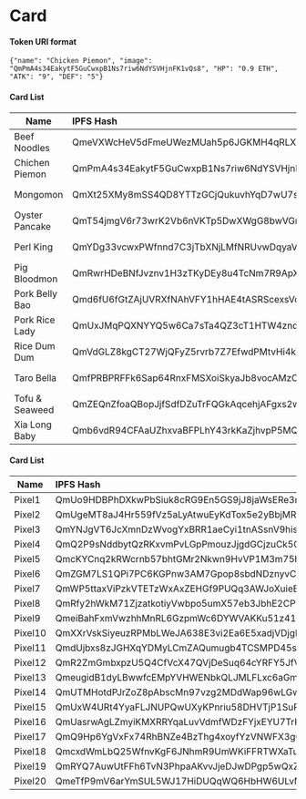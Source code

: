 # Card

#### Token URI format
```
{"name": "Chicken Piemon", "image": "QmPmA4s34EakytF5GuCwxpB1Ns7riw6NdYSVHjnFK1vQs8", "HP": "0.9 ETH", "ATK": "9", "DEF": "5"}
```

#### Card List

Name                      | IPFS Hash                                       | HP       | ATK | DEF
--------------------------|:------------------------------------------------|:---------|:----|:----
Beef Noodles              | QmeVXWcHeV5dFmeUWezMUah5p6JGKMH4qRLXNCoV4Tgfnj  | 0.5 ETH  | 6   | 6
Chichen Piemon            | QmPmA4s34EakytF5GuCwxpB1Ns7riw6NdYSVHjnFK1vQs8  | 0.9 ETH  | 9   | 5
Mongomon                  | QmXt25XMy8mSS4QD8YTTzGCjQukuvhYqD7wU7srV7THpU3  | 1.2 ETH  | 10  | 8
Oyster Pancake            | QmT54jmgV6r73wrK2Vb6nVKTp5DwXWgG8bwVGn5a7NKKM2  | 0.45 ETH | 5   | 3
Perl King                 | QmYDg33vcwxPWfnnd7C3jTbXNjLMfNRUvwDqyaVubnHosw  | 0.35 ETH | 4   | 3
Pig Bloodmon              | QmRwrHDeBNfJvznv1H3zTKyDEy8u4TcNm7R9ApXEvTpZ6W  | 0.3 ETH  | 3   | 6
Pork Belly Bao            | Qmd6fU6fGtZAjUVRXfNAhVFY1hHAE4tASRScexsVocKPW9  | 1.0 ETH  | 9   | 10
Pork Rice Lady            | QmUxJMqPQXNYYQ5w6Ca7sTa4QZ3cT1HTW4zndKjugnqzFr  | 0.5 ETH  | 5   | 5
Rice Dum Dum              | QmVdGLZ8kgCT27WjQFyZ5rvrb7Z7EfwdPMtvHi4kVTogHr  | 0.5 ETH  | 6   | 7
Taro Bella                | QmfPRBPRFFk6Sap64RnxFMSXoiSkyaJb8vocAMzCq3HSSs  | 0.3 ETH  | 5   | 2
Tofu & Seaweed            | QmZEQnZfoaQBopJjfSdfDZuTrFQGkAqcehjAFgxs2w1fEx  | 0.1 ETH  | 1   | 2
Xia Long Baby             | Qmb6vdR94CFAaUZhxvaBFPLhY43rkKaZjhvpP5MQCBw1wx  | 0.7 ETH  | 8   | 5


#### Card List

Name                      | IPFS Hash                                       
--------------------------|:------------------------------------------------
Pixel1                    | QmUo9HDBPhDXkwPbSiuk8cRG9En5GS9jJ8jaWsERe3mjey  
Pixel2                    | QmUgeMT8aJ4Hr559fVz5aLyAtwuEyKdTox5e2yBbjMRUqq
Pixel3                    | QmYNJgVT6JcXmnDzWvogYxBRR1aeCyi1tnASsnV9hisAWo
Pixel4                    | QmQ2P9sNddbytQzRKxvmPvLGpPmouzJjgdGCjzuCk5QKFD 
Pixel5                    | QmcKYCnq2kRWcrnb57bhtGMr2Nkwn9HvVP1M3m75hRf8UW
Pixel6                    | QmZGM7LS1QPi7PC6KGPnw3AM7Gpop8sbdNDznyvCLAmDrx
Pixel7                    | QmWP5ttaxViPzkVTETzWxAxZEHGf9PUQq3AWJoXuieE5FJ
Pixel8                    | QmRfy2hWkM71ZjzatkotiyVwbpo5umX57eb3JbhE2CP9JT 
Pixel9                    | QmeiBahFxmVwzhhMnRL6GzpmWc6DYWVAKKu51z41TXjE43 
Pixel10                   | QmXXrVskSiyeuzRPMbLWeJA638E3vi2Ea6E5xadjVDjgBp
Pixel11                   | QmdUjbxs8zJGHXqYDMyLCmZAQumugb4TCSMPD45s3EtHou 
Pixel12                   | QmR2ZmGmbxpzU5Q4CfVcX47QVjDeSuq64cYRFY5JfVRgdx
Pixel13                   | QmeugidB1dyLBwwfcEMpYVHWENbkQLJMLFLxc6aGmMPwpt  
Pixel14                   | QmUTMHotdPJrZoZ8pAbscMn97vzg2MDdWap96wLGwCjRVX 
Pixel15                   | QmUxW4URt4YyaFLJNUPQwUXyKPnriu58DHVTjP1SuPgriV 
Pixel16                   | QmUasrwAgLZmyiKMXRRYqaLuvVdmfWDzFYjxEYU7TrKW6X  
Pixel17                   | QmQ9Hp6YgVxFx74RhBNZe4BzThg4xoyfYzVNWFX3gCwNy2
Pixel18                   | QmcxdWmLbQ25WfnvKgF6JNhmR9UmWKiFFRTWXaTuDtA9YA
Pixel19                   | QmRYQ7AuwUtFFh6TvN3PhpaAKvvJjeDJwDPgp5wQxZ1uKY
Pixel20                   | QmeTfP9mV6arYmSUL5WJ17HiDUQqWQ6HbHW6ULvMLyCoSW 


